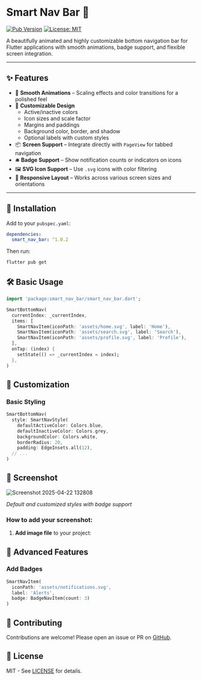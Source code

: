 # Smart Nav Bar 🚀

[![Pub Version](https://img.shields.io/pub/v/smart_nav_bar)](https://pub.dev/packages/smart_nav_bar)
[![License: MIT](https://img.shields.io/badge/license-MIT-purple.svg)](https://opensource.org/licenses/MIT)

A beautifully animated and highly customizable bottom navigation bar for Flutter applications with smooth animations, badge support, and flexible screen integration.

---

## ✨ Features

- 🎯 **Smooth Animations** – Scaling effects and color transitions for a polished feel
- 🎨 **Customizable Design**
  - Active/inactive colors
  - Icon sizes and scale factor
  - Margins and paddings
  - Background color, border, and shadow
  - Optional labels with custom styles
- 📦 **Screen Support** – Integrate directly with `PageView` for tabbed navigation
- 🛎 **Badge Support** – Show notification counts or indicators on icons
- 🖼 **SVG Icon Support** – Use `.svg` icons with color filtering
- 📱 **Responsive Layout** – Works across various screen sizes and orientations

---

## 🚀 Installation

Add to your `pubspec.yaml`:

```yaml
dependencies:
  smart_nav_bar: ^1.0.2
```

Then run:
```bash
flutter pub get
```

## 🛠 Basic Usage

```dart
import 'package:smart_nav_bar/smart_nav_bar.dart';

SmartBottomNav(
  currentIndex: _currentIndex,
  items: [
    SmartNavItem(iconPath: 'assets/home.svg', label: 'Home'),
    SmartNavItem(iconPath: 'assets/search.svg', label: 'Search'),
    SmartNavItem(iconPath: 'assets/profile.svg', label: 'Profile'),
  ],
  onTap: (index) {
    setState(() => _currentIndex = index);
  },
)

```

## 🎨 Customization

### Basic Styling
```dart
SmartBottomNav(
  style: SmartNavStyle(
    defaultActiveColor: Colors.blue,
    defaultInactiveColor: Colors.grey,
    backgroundColor: Colors.white,
    borderRadius: 20,
    padding: EdgeInsets.all(12),
  // ...
)
```
## 📱 Screenshot

![Screenshot 2025-04-22 132808](https://github.com/user-attachments/assets/8aa5541e-9964-4ced-b3ac-7ec16270ec3a)


*Default and customized styles with badge support*

### How to add your screenshot:

1. **Add image file** to your project:
## 🔧 Advanced Features

### Add Badges
```dart
SmartNavItem(
  iconPath: 'assets/notifications.svg',
  label: 'Alerts',
  badge: BadgeNavItem(count: 3)
)

```


## 🤝 Contributing

Contributions are welcome! Please open an issue or PR on [GitHub](https://github.com/Halawany1/smart_nav_bar).

## 📜 License

MIT - See [LICENSE](LICENSE) for details.
